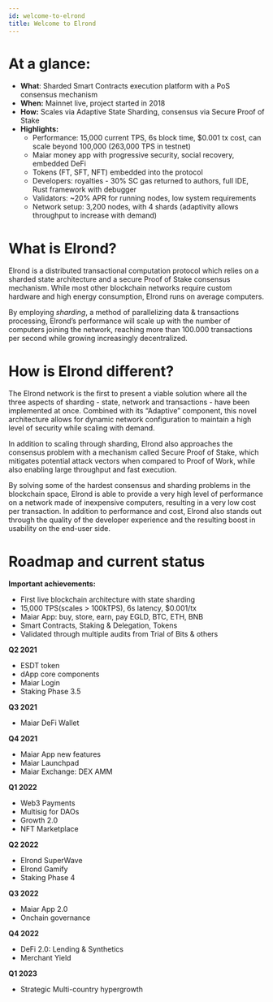 ```yaml
---
id: welcome-to-elrond
title: Welcome to Elrond
---
```


# **At a glance:**

- **What**: Sharded Smart Contracts execution platform with a PoS consensus mechanism
- **When:** Mainnet live, project started in 2018
- **How:** Scales via Adaptive State Sharding, consensus via Secure Proof of Stake
- **Highlights:**
  - Performance: 15,000 current TPS, 6s block time, $0.001 tx cost, can scale beyond 100,000 (263,000 TPS in testnet)
  - Maiar money app with progressive security, social recovery, embedded DeFi
  - Tokens (FT, SFT, NFT) embedded into the protocol
  - Developers: royalties - 30% SC gas returned to authors, full IDE, Rust framework with debugger
  - Validators: ~20% APR for running nodes, low system requirements
  - Network setup: 3,200 nodes, with 4 shards (adaptivity allows throughput to increase with demand)

# **What is Elrond?**

Elrond is a distributed transactional computation protocol which relies on a sharded state architecture and a secure Proof of Stake consensus mechanism. While most other blockchain networks require custom hardware and high energy consumption, Elrond runs on average computers.

By employing _sharding_, a method of parallelizing data & transactions processing, Elrond’s performance will scale up with the number of computers joining the network, reaching more than 100.000 transactions per second while growing increasingly decentralized.

# **How is Elrond different?**

The Elrond network is the first to present a viable solution where all the three aspects of sharding - state, network and transactions - have been implemented at once. Combined with its “Adaptive” component, this novel architecture allows for dynamic network configuration to maintain a high level of security while scaling with demand.

In addition to scaling through sharding, Elrond also approaches the consensus problem with a mechanism called Secure Proof of Stake, which mitigates potential attack vectors when compared to Proof of Work, while also enabling large throughput and fast execution.

By solving some of the hardest consensus and sharding problems in the blockchain space, Elrond is able to provide a very high level of performance on a network made of inexpensive computers, resulting in a very low cost per transaction. In addition to performance and cost, Elrond also stands out through the quality of the developer experience and the resulting boost in usability on the end-user side.

# **Roadmap and current status**

**Important achievements:**

- First live blockchain architecture with state sharding
- 15,000 TPS(scales > 100kTPS), 6s latency, $0.001/tx
- Maiar App: buy, store, earn, pay EGLD, BTC, ETH, BNB
- Smart Contracts, Staking & Delegation, Tokens
- Validated through multiple audits from Trial of Bits & others

**Q2 2021**

- ESDT token
- dApp core components
- Maiar Login
- Staking Phase 3.5

**Q3 2021**

- Maiar DeFi Wallet

**Q4 2021**

- Maiar App new features
- Maiar Launchpad
- Maiar Exchange: DEX AMM

**Q1 2022**

- Web3 Payments
- Multisig for DAOs
- Growth 2.0
- NFT Marketplace

**Q2 2022**

- Elrond SuperWave
- Elrond Gamify
- Staking Phase 4

**Q3 2022**

- Maiar App 2.0
- Onchain governance

**Q4 2022**

- DeFi 2.0: Lending & Synthetics
- Merchant Yield

**Q1 2023**

- Strategic Multi-country hypergrowth
